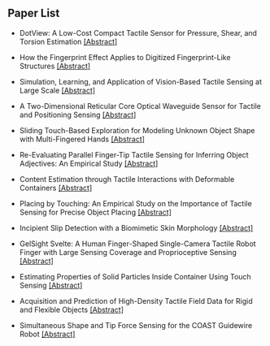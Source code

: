 ## Paper List

- DotView: A Low-Cost Compact Tactile Sensor for Pressure, Shear, and Torsion Estimation
[[Abstract]](https://events.infovaya.com/presentation?id=110060)

- How the Fingerprint Effect Applies to Digitized Fingerprint-Like Structures
[[Abstract]](https://events.infovaya.com/presentation?id=110063)

- Simulation, Learning, and Application of Vision-Based Tactile Sensing at Large Scale
[[Abstract]](https://events.infovaya.com/presentation?id=110066)

- A Two-Dimensional Reticular Core Optical Waveguide Sensor for Tactile and Positioning Sensing
[[Abstract]](https://events.infovaya.com/presentation?id=110069)

- Sliding Touch-Based Exploration for Modeling Unknown Object Shape with Multi-Fingered Hands
[[Abstract]](https://events.infovaya.com/presentation?id=110072)

- Re-Evaluating Parallel Finger-Tip Tactile Sensing for Inferring Object Adjectives: An Empirical Study
[[Abstract]](https://events.infovaya.com/presentation?id=110075)

- Content Estimation through Tactile Interactions with Deformable Containers
[[Abstract]](https://events.infovaya.com/presentation?id=110078)

- Placing by Touching: An Empirical Study on the Importance of Tactile Sensing for Precise Object Placing
[[Abstract]](https://events.infovaya.com/presentation?id=110081)

- Incipient Slip Detection with a Biomimetic Skin Morphology
[[Abstract]](https://events.infovaya.com/presentation?id=110084)

- GelSight Svelte: A Human Finger-Shaped Single-Camera Tactile Robot Finger with Large Sensing Coverage and Proprioceptive Sensing
[[Abstract]](https://events.infovaya.com/presentation?id=110087)

- Estimating Properties of Solid Particles Inside Container Using Touch Sensing
[[Abstract]](https://events.infovaya.com/presentation?id=110090)

- Acquisition and Prediction of High-Density Tactile Field Data for Rigid and Flexible Objects
[[Abstract]](https://events.infovaya.com/presentation?id=110093)

- Simultaneous Shape and Tip Force Sensing for the COAST Guidewire Robot
[[Abstract]](https://events.infovaya.com/presentation?id=110096)

